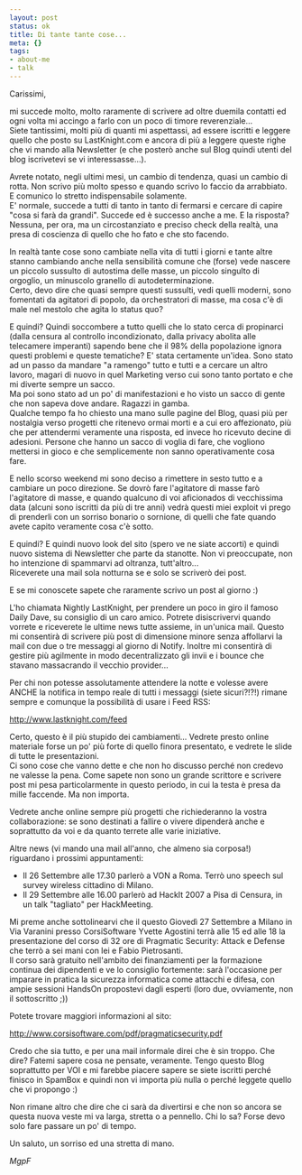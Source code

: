 ```yaml
--- 
layout: post
status: ok
title: Di tante tante cose...
meta: {}
tags: 
- about-me
- talk
---
```

Carissimi,  
  
mi succede molto, molto raramente di scrivere ad oltre duemila contatti ed ogni volta mi accingo a farlo con un poco di timore reverenziale...  
Siete tantissimi, molti più di quanti mi aspettassi, ad essere iscritti e leggere quello che posto su LastKnight.com e ancora di più a leggere queste righe che vi mando alla Newsletter (e che posterò anche sul Blog quindi utenti del blog iscrivetevi se vi interessasse...).  
  
Avrete notato, negli ultimi mesi, un cambio di tendenza, quasi un cambio di rotta. Non scrivo più molto spesso e quando scrivo lo faccio da arrabbiato. E comunico lo stretto indispensabile solamente.  
E' normale, succede a tutti di tanto in tanto di fermarsi e cercare di capire "cosa si farà da grandi". Succede ed è successo anche a me. E la risposta? Nessuna, per ora, ma un circostanziato e preciso check della realtà, una presa di coscienza di quello che ho fato e che sto facendo.  
  
In realtà tante cose sono cambiate nella vita di tutti i giorni e tante altre stanno cambiando anche nella sensibilità comune che (forse) vede nascere un piccolo sussulto di autostima delle masse, un piccolo singulto di orgoglio, un minuscolo granello di autodeterminazione.  
Certo, devo dire che quasi sempre questi sussulti, vedi quelli moderni, sono fomentati da agitatori di popolo, da orchestratori di masse, ma cosa c'è di male nel mestolo che agita lo status quo?  
  
E quindi? Quindi soccombere a tutto quelli che lo stato cerca di propinarci (dalla censura al controllo incondizionato, dalla privacy abolita alle telecamere imperanti) sapendo bene che il 98% della popolazione ignora questi problemi e queste tematiche? E' stata certamente un'idea. Sono stato ad un passo da mandare "a ramengo" tutto e tutti e a cercare un altro lavoro, magari di nuovo in quel Marketing verso cui sono tanto portato e che mi diverte sempre un sacco.  
Ma poi sono stato ad un po' di manifestazioni e ho visto un sacco di gente che non sapeva dove andare. Ragazzi in gamba.  
Qualche tempo fa ho chiesto una mano sulle pagine del Blog, quasi più per nostalgia verso progetti che ritenevo ormai morti e a cui ero affezionato, più che per attendermi veramente una risposta, ed invece ho ricevuto decine di adesioni. Persone che hanno un sacco di voglia di fare, che vogliono mettersi in gioco e che semplicemente non sanno operativamente cosa fare.  
  
E nello scorso weekend mi sono deciso a rimettere in sesto tutto e a cambiare un poco direzione. Se dovrò fare l'agitatore di masse farò l'agitatore di masse, e quando qualcuno di voi aficionados di vecchissima data (alcuni sono iscritti da più di tre anni) vedrà questi miei exploit vi prego di prenderli con un sorriso bonario o sornione, di quelli che fate quando avete capito veramente cosa c'è sotto.  
  
E quindi? E quindi nuovo look del sito (spero ve ne siate accorti) e quindi nuovo sistema di Newsletter che parte da stanotte. Non vi preoccupate, non ho intenzione di spammarvi ad oltranza, tutt'altro...  
Riceverete una mail sola notturna se e solo se scriverò dei post.  
  
E se mi conoscete sapete che raramente scrivo un post al giorno :)  
  
L'ho chiamata Nightly LastKnight, per prendere un poco in giro il famoso Daily Dave, su consiglio di un caro amico. Potrete disiscrivervi quando vorrete e riceverete le ultime news tutte assieme, in un'unica mail. Questo mi consentirà di scrivere più post di dimensione minore senza affollarvi la mail con due o tre messaggi al giorno di Notify. Inoltre mi consentirà di gestire più agilmente in modo decentralizzato gli invii e i bounce che stavano massacrando il vecchio provider...  
  
Per chi non potesse assolutamente attendere la notte e volesse avere ANCHE la notifica in tempo reale di tutti i messaggi (siete sicuri?!?!) rimane sempre e comunque la possibilità di usare i Feed RSS:  
  
<http://www.lastknight.com/feed>  
  
Certo, questo è il più stupido dei cambiamenti... Vedrete presto online materiale forse un po' più forte di quello finora presentato, e vedrete le slide di tutte le presentazioni.  
Ci sono cose che vanno dette e che non ho discusso perché non credevo ne valesse la pena. Come sapete non sono un grande scrittore e scrivere post mi pesa particolarmente in questo periodo, in cui la testa è presa da mille faccende. Ma non importa.  
  
Vedrete anche online sempre più progetti che richiederanno la vostra collaborazione: se sono destinati a fallire o vivere dipenderà anche e soprattutto da voi e da quanto terrete alle varie iniziative.  
  
Altre news (vi mando una mail all'anno, che almeno sia corposa!) riguardano i prossimi appuntamenti:
  
* Il 26 Settembre alle 17.30 parlerò a VON a Roma. Terrò uno speech sul survey wireless cittadino di Milano.  
* Il 29 Settembre alle 16.00 parlerò ad HackIt 2007 a Pisa di Censura, in un talk "tagliato" per HackMeeting.  
  
Mi preme anche sottolinearvi che il questo Giovedì 27 Settembre a Milano in Via Varanini presso CorsiSoftware Yvette Agostini terrà alle 15 ed alle 18 la presentazione del corso di 32 ore di Pragmatic Security: Attack e Defense che terrò a sei mani con lei e Fabio Pietrosanti.  
Il corso sarà gratuito nell'ambito dei finanziamenti per la formazione continua dei dipendenti e ve lo consiglio fortemente: sarà l'occasione per imparare in pratica la sicurezza informatica come attacchi e difesa, con ampie sessioni HandsOn propostevi dagli esperti (loro due, ovviamente, non il sottoscritto ;))  
  
Potete trovare maggiori informazioni al sito:  
  
<http://www.corsisoftware.com/pdf/pragmaticsecurity.pdf>  
  
Credo che sia tutto, e per una mail informale direi che è sin troppo. Che dire? Fatemi sapere cosa ne pensate, veramente. Tengo questo Blog soprattutto per VOI e mi farebbe piacere sapere se siete iscritti perché finisco in SpamBox e quindi non vi importa più nulla o perché leggete quello che vi propongo :)  
  
Non rimane altro che dire che ci sarà da divertirsi e che non so ancora se questa nuova veste mi va larga, stretta o a pennello. Chi lo sa? Forse devo solo fare passare un po' di tempo.  
  
Un saluto, un sorriso ed una stretta di mano.  
  
*MgpF*  
 
